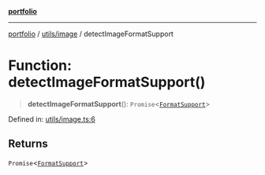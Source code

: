 [**portfolio**](../../../README.md)

***

[portfolio](../../../modules.md) / [utils/image](../README.md) / detectImageFormatSupport

# Function: detectImageFormatSupport()

> **detectImageFormatSupport**(): `Promise`\<[`FormatSupport`](../interfaces/FormatSupport.md)\>

Defined in: [utils/image.ts:6](https://github.com/tnorlund/Portfolio/blob/2979ebedf0e6284a1cb6adcf12ab3868346b9553/portfolio/utils/image.ts#L6)

## Returns

`Promise`\<[`FormatSupport`](../interfaces/FormatSupport.md)\>
